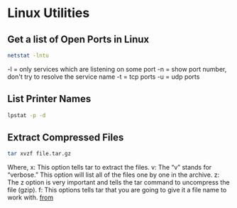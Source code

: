 # Linux Utilities

## Get a list of Open Ports in Linux

```bash
netstat -lntu
```

-l = only services which are listening on some port
-n = show port number, don't try to resolve the service name
-t = tcp ports
-u = udp ports

## List Printer Names

```bash
lpstat -p -d
```

## Extract Compressed Files

```bash
tar xvzf file.tar.gz
```

Where,
x: This option tells tar to extract the files.
v: The “v” stands for “verbose.” This option will list all of the files one by one in the archive.
z: The z option is very important and tells the tar command to uncompress the file (gzip).
f: This options tells tar that you are going to give it a file name to work with.
[from](https://www.interserver.net/tips/kb/extract-tar-gz-files-using-linux-command-line/)